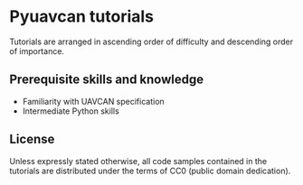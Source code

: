 ---
---

# Pyuavcan tutorials

Tutorials are arranged in ascending order of difficulty and descending order of importance.

## Prerequisite skills and knowledge

* Familiarity with UAVCAN specification
* Intermediate Python skills

## License

Unless expressly stated otherwise,
all code samples contained in the tutorials are distributed under the terms of CC0 (public domain dedication).
